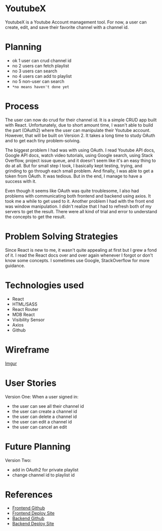 # YoutubeX
YoutubeX is a Youtube Account management tool. For now, a user can create, edit, 
and save their favorite channel with a channel id.

# Planning
- ok 1 user can crud channel id
- no 2 users can fetch playlist
- no 3 users can search
- no 4 users can add to playlist
- no 5 non-user can search
- `*no means haven't done yet`

# Process
The user can now do crud for their channel id. It is a simple CRUD app built with
React. Unfortunately, due to short amount time, I wasn't able to build the part 
(OAuth2) where the user can manipulate their Youtube account. However, that will
be built on Version 2. It takes a long time to study OAuth and to get each tiny
problem-solving.

The biggest problem I had was with using OAuth. I read Youtube API docs,
Google API docs, watch video tutorials, using Google search, using Stack Overflow,
project issue queue, and it doesn't seem like it's an easy thing to do at all.
But for small step I took, I basically kept testing, trying, and grinding to go 
through each small problem. And finally, I was able to get a token from OAuth.
It was tedious. But in the end, I manage to have a success with it. 

Even though it seems like OAuth was quite troublesome, I also had problems
with communicating both frontend and backend using axios. It took me a while to
get used to it. Another problem I had with the front end was window manipulation.
I didn't realize that I had to refresh both of my servers to get the result. There
were all kind of trial and error to understand the concepts to get the result.

# Problem Solving Strategies
Since React is new to me, it wasn't quite appealing at first but I grew a fond of
it. I read the React docs over and over again whenever I forgot or don't know
some concepts. I sometimes use Google, StackOverflow for more guidance.

# Technologies used
  - React
  - HTML/SASS
  - React Router
  - MDB React
  - Visibility Sensor
  - Axios
  - Github

# Wireframe
[Imgur](https://i.imgur.com/uruqTvm.png)

# User Stories
Version One:
When a user signed in: 
  - the user can see all their channel id
  - the user can create a channel id
  - the user can delete a channel id
  - the user can edit a channel id
  - the user can cancel an edit

# Future Planning
Version Two:
  - add in OAuth2 for private playlist
  - change channel id to playlist id

# References
- [Frontend Github](https://github.com/TakyiuLo/youtube-client)
- [Frontend Deploy Site](https://takyiulo.github.io/youtube-client/)
- [Backend Github](https://github.com/TakyiuLo/youtube-api)
- [Backend Deploy Site](https://sheltered-fortress-64728.herokuapp.com/)
